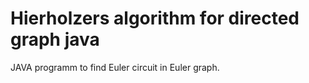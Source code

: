 # Hierholzers algorithm for directed graph java
JAVA programm to find  Euler circuit in Euler graph.
